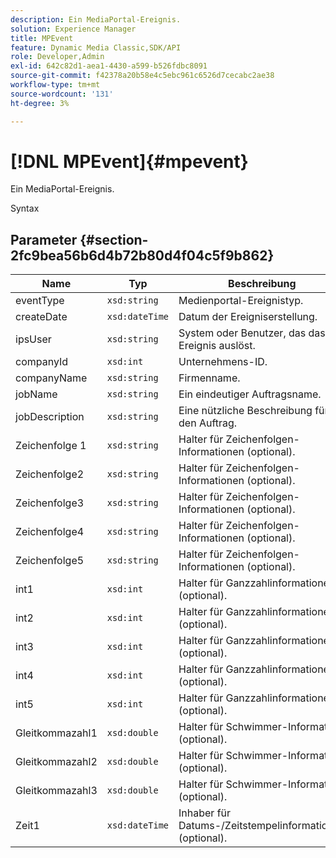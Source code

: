 ```yaml
---
description: Ein MediaPortal-Ereignis.
solution: Experience Manager
title: MPEvent
feature: Dynamic Media Classic,SDK/API
role: Developer,Admin
exl-id: 642c82d1-aea1-4430-a599-b526fdbc8091
source-git-commit: f42378a20b58e4c5ebc961c6526d7cecabc2ae38
workflow-type: tm+mt
source-wordcount: '131'
ht-degree: 3%

---
```


# [!DNL MPEvent]{#mpevent}

Ein MediaPortal-Ereignis.

Syntax

## Parameter {#section-2fc9bea56b6d4b72b80d4f04c5f9b862}

| Name | Typ | Beschreibung |
|---|---|---|
| eventType | `xsd:string` | Medienportal-Ereignistyp. |
| createDate | `xsd:dateTime` | Datum der Ereigniserstellung. |
| ipsUser | `xsd:string` | System oder Benutzer, das das Ereignis auslöst. |
| companyId | `xsd:int` | Unternehmens-ID. |
| companyName | `xsd:string` | Firmenname. |
| jobName | `xsd:string` | Ein eindeutiger Auftragsname. |
| jobDescription | `xsd:string` | Eine nützliche Beschreibung für den Auftrag. |
| Zeichenfolge 1 | `xsd:string` | Halter für Zeichenfolgen-Informationen (optional). |
| Zeichenfolge2 | `xsd:string` | Halter für Zeichenfolgen-Informationen (optional). |
| Zeichenfolge3 | `xsd:string` | Halter für Zeichenfolgen-Informationen (optional). |
| Zeichenfolge4 | `xsd:string` | Halter für Zeichenfolgen-Informationen (optional). |
| Zeichenfolge5 | `xsd:string` | Halter für Zeichenfolgen-Informationen (optional). |
| int1 | `xsd:int` | Halter für Ganzzahlinformationen (optional). |
| int2 | `xsd:int` | Halter für Ganzzahlinformationen (optional). |
| int3 | `xsd:int` | Halter für Ganzzahlinformationen (optional). |
| int4 | `xsd:int` | Halter für Ganzzahlinformationen (optional). |
| int5 | `xsd:int` | Halter für Ganzzahlinformationen (optional). |
| Gleitkommazahl1 | `xsd:double` | Halter für Schwimmer-Information (optional). |
| Gleitkommazahl2 | `xsd:double` | Halter für Schwimmer-Information (optional). |
| Gleitkommazahl3 | `xsd:double` | Halter für Schwimmer-Information (optional). |
| Zeit1 | `xsd:dateTime` | Inhaber für Datums-/Zeitstempelinformationen (optional). |
